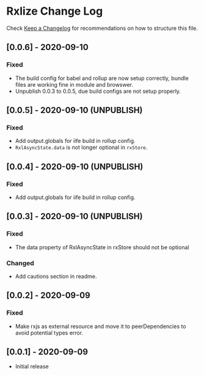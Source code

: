 # Rxlize Change Log

Check [Keep a Changelog](http://keepachangelog.com/) for recommendations on how to structure this file.

## [0.0.6] - 2020-09-10
### Fixed
- The build config for babel and rollup are now setup correctly, bundle files are working fine in module and browswer.
- Unpublish 0.0.3 to 0.0.5, due build configs are not setup properly.

## [0.0.5] - 2020-09-10 (UNPUBLISH)
### Fixed
- Add output.globals for iife build in rollup config.
- `RxlAsyncState.data` is not longer optional in `rxStore`.

## [0.0.4] - 2020-09-10 (UNPUBLISH)
### Fixed
- Add output.globals for iife build in rollup config.

## [0.0.3] - 2020-09-10 (UNPUBLISH)
### Fixed
- The data property of RxlAsyncState in rxStore should not be optional

### Changed
- Add cautions section in readme.

## [0.0.2] - 2020-09-09
### Fixed
- Make rxjs as external resource and move it to peerDependencies to avoid potential types error.

## [0.0.1] - 2020-09-09
- Initial release
